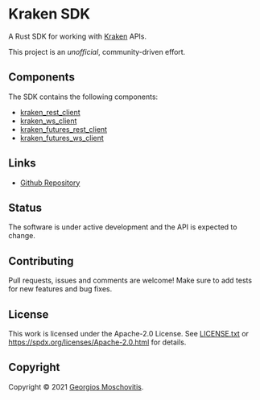 # Kraken SDK

A Rust SDK for working with [Kraken](https://kraken.com) APIs.

This project is an *unofficial*, community-driven effort.

## Components

The SDK contains the following components:

- [kraken_rest_client](kraken_rest_client/README.md)
- [kraken_ws_client](kraken_ws_client/README.md)
- [kraken_futures_rest_client](kraken_futures_rest_client/README.md)
- [kraken_futures_ws_client](kraken_futures_ws_client/README.md)

## Links

- [Github Repository](https://github.com/gmosx/kraken_sdk_rust)

## Status

The software is under active development and the API is expected to change.

## Contributing

Pull requests, issues and comments are welcome! Make sure to add tests for new features and bug fixes.

## License

This work is licensed under the Apache-2.0 License. See [LICENSE.txt](LICENSE.txt) or <https://spdx.org/licenses/Apache-2.0.html> for details.

## Copyright

Copyright © 2021 [Georgios Moschovitis](https://gmosx.ninja).
